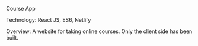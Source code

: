Course App


Technology: React JS, ES6, Netlify


Overview: A website for taking online courses. Only the client side has been built.
